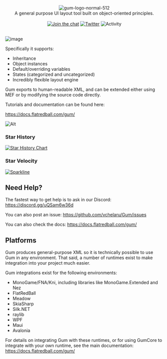 <div align="center">
  <img align="center" src="https://github.com/user-attachments/assets/90d1625b-1d9a-4fca-b9a7-f0fb42badcbb" alt="gum-logo-normal-512"/>
</div>
<div align="center">A general purpose UI layout tool built on object-oriented principles.</div>
<br/>
<div align="center">
  <a href="https://discord.gg/tG5RBgw"><img src="https://img.shields.io/discord/586997072373481494" alt="Join the chat" /></a>
  <a href="https://twitter.com/FlatRedBall"><img src="https://img.shields.io/twitter/url?style=social&url=https%3A%2F%2Ftwitter.com%2FFlatRedBall" alt="Twitter"/></a>
  <img src="https://img.shields.io/github/last-commit/vchelaru/Gum/master" alt="Activity" />
</div>
<br/>

![image](https://github.com/vchelaru/Gum/assets/729631/9f1d16b2-47a0-47d4-a6bc-0a3d6f100699)

Specifically it supports:

* Inheritance
* Object instances
* Default/overriding variables
* States (categorized and uncategorized)
* Incredibly flexible layout engine

Gum exports to human-readable XML, and can be extended either using MEF or by modifying the source code directly.

Tutorials and documentation can be found here:

https://docs.flatredball.com/gum/

![Alt](https://repobeats.axiom.co/api/embed/43574f096866fcf9b5addde4589447d1b532ade4.svg "Repobeats analytics image")

### Star History

[![Star History Chart](https://api.star-history.com/svg?repos=vchelaru/gum&type=Date)](https://www.star-history.com/#vchelaru/gum&Date)

### Star Velocity

[![Sparkline](https://stars.medv.io/vchelaru/Gum.svg)](https://stars.medv.io/vchelaru/Gum)


## Need Help?

The fastest way to get help is to ask in our Discord: https://discord.gg/uQSam6w36d

You can also post an issue: https://github.com/vchelaru/Gum/issues

You can also check the docs: https://docs.flatredball.com/gum/

## Platforms

Gum produces general-purpose XML so it is technically possible to use Gum in any environment. That said, a number of runtimes exist to make integration into your project much easier.

Gum integrations exist for the following environments:

* MonoGame/FNA/Kni, including libraries like MonoGame.Extended and Nez
* FlatRedBall
* Meadow
* SkiaSharp
* Silk.NET
* raylib
* WPF
* Maui
* Avalonia

For details on integrating Gum with these runtimes, or for using GumCore to integrate with your own runtime, see the main documentation: https://docs.flatredball.com/gum/
